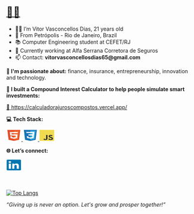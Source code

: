 <h1 id="titulo"><u> 👋😁 </u></h1>

<ul>
  <li>🙋‍♂️ I’m Vitor Vasconcellos Dias, 21 years old</li>
  <li>🌄 From Petrópolis - Rio de Janeiro, Brazil</li>
  <li>📚 Computer Engineering student at CEFET/RJ</li>
  <li>💼 Currently working at Alfa Serrana Corretora de Seguros</li>
  <li>📫 Contact: <b>vitorvasconcellosdias65@gmail.com</b></li>
</ul>

<p><b>🚀 I'm passionate about:</b> finance, insurance, entrepreneurship, innovation and technology.</p>

<!-- Projeto destaque -->
<p><b>🧮 I built a Compound Interest Calculator to help people simulate smart investments:</b></p>
<a href="https://calculadorajuroscompostos.vercel.app/" target="_blank">
  🔗 https://calculadorajuroscompostos.vercel.app/
</a>

<!-- Skills -->
<p><b>💻 Tech Stack:</b></p>
<a href="https://github.com/Vitor5252" target="_blank">
  <img alt="HTML5" height="30" width="40" src="https://raw.githubusercontent.com/devicons/devicon/master/icons/html5/html5-original.svg">
</a>
<a href="https://github.com/Vitor5252" target="_blank">
  <img alt="CSS3" height="30" width="40" src="https://raw.githubusercontent.com/devicons/devicon/master/icons/css3/css3-original.svg">
</a>
<a href="https://github.com/Vitor5252" target="_blank">
  <img alt="JavaScript" height="30" width="40" src="https://raw.githubusercontent.com/devicons/devicon/master/icons/javascript/javascript-original.svg">
</a>

<!-- Redes sociais -->
<p><b>🌐 Let’s connect:</b></p>
<a href="https://www.linkedin.com/in/vitor-vasconcellos-dias-598a6220b/" target="_blank">
  <img alt="LinkedIn" height="30" width="40" src="https://raw.githubusercontent.com/devicons/devicon/master/icons/linkedin/linkedin-original.svg">
</a>

<!-- GitHub stats -->
<br><br>
[![Top Langs](https://github-readme-stats.vercel.app/api/top-langs/?username=vitor5252&layout=compact)](https://github.com/vitor5252/github-readme-stats)

<!-- Frase de impacto -->
<p><i>“Giving up is never an option. Let's grow and prosper together!”</i></p>
